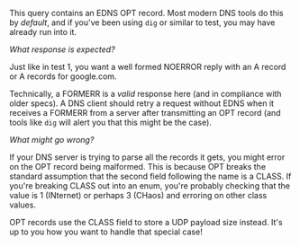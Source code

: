 This query contains an EDNS OPT record. Most modern DNS tools do this by
*default*, and if you've been using `dig` or similar to test, you may have
already run into it.

*What response is expected?*

Just like in test 1, you want a well formed NOERROR reply with an A record or A
records for google.com.

Technically, a FORMERR is a *valid* response here (and in compliance with older
specs). A DNS client should retry a request without EDNS when it receives a
FORMERR from a server after transmitting an OPT record (and tools like `dig`
will alert you that this might be the case).

*What might go wrong?*

If your DNS server is trying to parse all the records it gets, you might error
on the OPT record being malformed. This is because OPT breaks the standard
assumption that the second field following the name is a CLASS. If you're
breaking CLASS out into an enum, you're probably checking that the value is 1
(INternet) or perhaps 3 (CHaos) and erroring on other class values.

OPT records use the CLASS field to store a UDP payload size instead. It's up to
you how you want to handle that special case!
